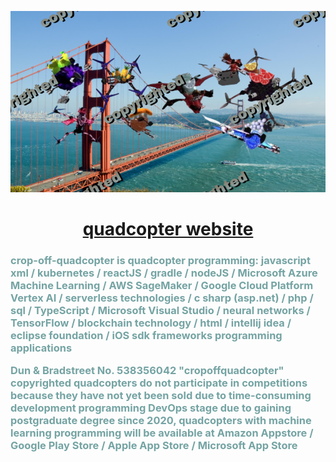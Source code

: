 <p align="center">
<img class="quadcopter" src="./images/fa-background-image.png">
</p>

<h1 align="center"><span style="color: #476b6b">
    <a class="header-logo" href="https://github.com/cropoffquadcopter/website">quadcopter website
        </a></span></h>
<h3> <span style="color: #75a3a3"><p>
crop-off-quadcopter is quadcopter programming: javascript xml / kubernetes / reactJS / gradle / nodeJS / Microsoft Azure Machine Learning / AWS SageMaker / Google Cloud Platform Vertex AI / serverless technologies / c sharp (asp.net) / php / sql / TypeScript / Microsoft Visual Studio / neural networks / TensorFlow / blockchain technology / html / intellij idea / eclipse foundation / iOS sdk frameworks programming applications 
	</p>
<p>Dun & Bradstreet No. 538356042 "cropoffquadcopter" <br >copyrighted quadcopters do not participate in competitions because they have not yet been sold due to time-consuming development programming DevOps stage due to gaining postgraduate degree since 2020, quadcopters with machine learning programming will be available at Amazon Appstore / Google Play Store / Apple App Store / Microsoft App Store
</p></span></h3>


